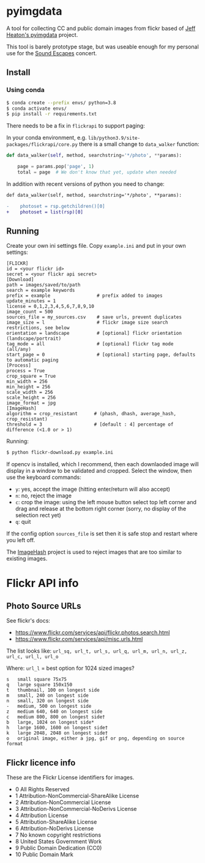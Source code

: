 # pyimgdata

A tool for collecting CC and public domain images from flickr based of [Jeff Heaton's pyimgdata](https://github.com/jeffheaton/pyimgdata) project.

This tool is barely prototype stage, but was useable enough for my personal use for the [Sound Escapes](http://www.ryankelln.com/project/sound-escapes/) concert.


## Install

### Using conda 
```bash
$ conda create --prefix envs/ python=3.8
$ conda activate envs/
$ pip install -r requirements.txt
```

There needs to be a fix in `flickrapi` to support paging:

In your conda environment, e.g. `lib/python3.9/site-packages/flickrapi/core.py`
there is a small change to `data_walker` function:

```python
def data_walker(self, method, searchstring='*/photo', **params):

    page = params.pop('page', 1)
    total = page  # We don't know that yet, update when needed
```

In addition with recent versions of python you need to change:

```diff
def data_walker(self, method, searchstring='*/photo', **params):

-    photoset = rsp.getchildren()[0]
+    photoset = list(rsp)[0]

```

## Running

Create your own ini settings file. Copy `example.ini` and put in your own settings:

```
[FLICKR]
id = <your flickr id>
secret = <your flickr api secret>
[Download]
path = images/saved/to/path
search = example keywords
prefix = example                 # prefix added to images
update_minutes = 1
license = 0,1,2,3,4,5,6,7,8,9,10
image_count = 500
sources_file = my_sources.csv    # save urls, prevent duplicates
image_size = l                   # flickr image size search restrictions, see below
orientation = landscape          # [optional] flickr orientation (landscape/portrait)
tag_mode = all                   # [optional] flickr tag mode (all/any)
start_page = 0                   # [optional] starting page, defaults to automatic paging
[Process]
process = True
crop_square = True
min_width = 256
min_height = 256
scale_width = 256
scale_height = 256
image_format = jpg
[ImageHash]
algorithm = crop_resistant      # (phash, dhash, average_hash, crop_resistant)
threshold = 3                   # [default : 4] percentage of difference (<1.0 or > 1)
```

Running:

```bash
$ python flickr-download.py example.ini

```

If opencv is installed, which I recommend, then each downlaoded image will display in a window to be validated and cropped. Select the window, then use the keyboard commands:

* `y`: yes, accept the image (hitting enter/return will also accept)
* `n`: no, reject the image
* `c`: crop the image: using the left mouse button select top left corner and drag and release at the bottom right corner (sorry, no display of the selection rect yet)
* `q`: quit

If the config option `sources_file` is set then it is safe stop and restart where you left off. 

The [ImageHash](https://github.com/JohannesBuchner/imagehash) project is used to reject images that are too similar to existing images. 


# Flickr API info

## Photo Source URLs

See flickr's docs:
* https://www.flickr.com/services/api/flickr.photos.search.html
* https://www.flickr.com/services/api/misc.urls.html

The list looks like:
`url_sq, url_t, url_s, url_q, url_m, url_n, url_z, url_c, url_l, url_o`

Where:
`url_l` = best option for 1024 sized images?

```
s   small square 75x75
q   large square 150x150
t   thumbnail, 100 on longest side
m   small, 240 on longest side
n   small, 320 on longest side
-   medium, 500 on longest side
z   medium 640, 640 on longest side
c   medium 800, 800 on longest side†
b   large, 1024 on longest side*
h   large 1600, 1600 on longest side†
k   large 2048, 2048 on longest side†
o   original image, either a jpg, gif or png, depending on source format
```

## Flickr licence info

These are the Flickr License identifiers for images.

* 0 All Rights Reserved
* 1 Attribution-NonCommercial-ShareAlike License
* 2 Attribution-NonCommercial License
* 3 Attribution-NonCommercial-NoDerivs License
* 4 Attribution License
* 5 Attribution-ShareAlike License
* 6 Attribution-NoDerivs License
* 7 No known copyright restrictions
* 8 United States Government Work
* 9 Public Domain Dedication (CC0)
* 10 Public Domain Mark